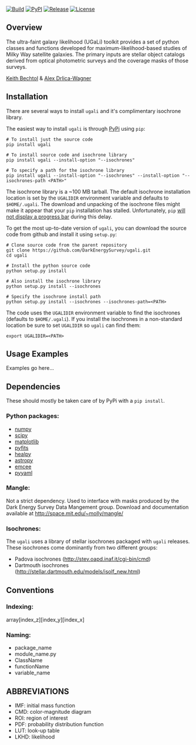 [![Build](https://img.shields.io/travis/DarkEnergySurvey/ugali.svg)](https://travis-ci.org/DarkEnergySurvey/ugali)
[![PyPI](https://img.shields.io/pypi/v/ugali.svg)](https://pypi.python.org/pypi/ugali)
[![Release](https://img.shields.io/github/release/DarkEnergySurvey/ugali.svg)](../../releases)
[![License](https://img.shields.io/badge/license-MIT-blue.svg)](../../)

Overview
--------

The ultra-faint galaxy likelihood (UGaLi) toolkit provides a set of python classes and functions developed for maximum-likelihood-based studies of Milky Way satellite galaxies. The primary inputs are stellar object catalogs derived from optical photometric surveys and the coverage masks of those surveys.

[Keith Bechtol](https://github.com/bechtol) & [Alex Drlica-Wagner](https://github.com/kadrlica)

Installation
------------

There are several ways to install `ugali` and it's complimentary isochrone library.

The easiest way to install `ugali` is through [PyPi](https://pypi.python.org/pypi) using `pip`:
```
# To install just the source code
pip install ugali

# To install source code and isochrone library
pip install ugali --install-option "--isochrones"

# To specify a path for the isochrone library
pip install ugali --install-option "--isochrones" --install-option "--isochrones-path <PATH>"
```
The isochrone library is a ~100 MB tarball. The default isochrone installation location is set by the `UGALIDIR` environment variable and defaults to `$HOME/.ugali`. The download and unpacking of the isochrone files might make it appear that your `pip` installation has stalled. Unfortunately, `pip` [will not display a progress bar](https://github.com/pypa/pip/issues/2732#issuecomment-97119093) during this delay.

To get the most up-to-date version of `ugali`, you can download the source code from github and install it using `setup.py`:
```
# Clone source code from the parent repository
git clone https://github.com/DarkEnergySurvey/ugali.git
cd ugali

# Install the python source code
python setup.py install

# Also install the isochrone library
python setup.py install --isochrones

# Specify the isochrone install path
python setup.py install --isochrones --isochrones-path=<PATH>
```

The code uses the `UGALIDIR` environment variable to find the isochrones (defaults to `$HOME/.ugali`). If you install the isochrones in a non-standard location be sure to set `UGALIDIR` so `ugali` can find them:
```
export UGALIDIR=<PATH>
```

Usage Examples
--------------
Examples go here...

Dependencies
------------
These should mostly be taken care of by PyPi with a `pip install`.

### Python packages:
* [numpy](http://www.numpy.org/)
* [scipy](https://www.scipy.org/)
* [matplotlib](http://matplotlib.org/)
* [pyfits](http://www.stsci.edu/institute/software_hardware/pyfits)
* [healpy](https://github.com/healpy/healpy)
* [astropy](http://www.astropy.org/)
* [emcee](http://dan.iel.fm/emcee/current/)
* [pyyaml](http://pyyaml.org/)

### Mangle:
Not a strict dependency. Used to interface with masks produced by
the Dark Energy Survey Data Mangement group. Download and documentation 
available at http://space.mit.edu/~molly/mangle/

### Isochrones:
The `ugali` uses a library of stellar isochrones packaged with `ugali` releases. These isochrones come dominantly from two different groups:
* Padova isochrones (http://stev.oapd.inaf.it/cgi-bin/cmd)
* Dartmouth isochrones (http://stellar.dartmouth.edu/models/isolf_new.html)

Conventions
-----------

### Indexing:
array[index_z][index_y][index_x]

### Naming:
* package_name
* module_name.py
* ClassName
* functionName
* variable_name

ABBREVIATIONS
-------------
* IMF: initial mass function
* CMD: color-magnitude diagram
* ROI: region of interest
* PDF: probability distribution function
* LUT: look-up table
* LKHD: likelihood
